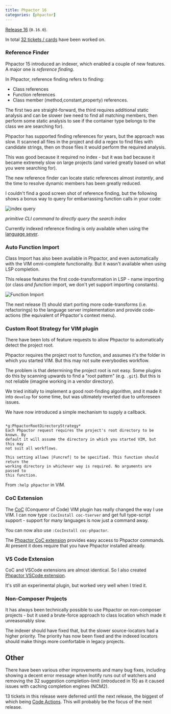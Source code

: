 ```yaml
--- 
title: Phpactor 16
categories: [phpactor]
---
```

[Release 16](https://github.com/phpactor/phpactor/releases/tag/0.16.0)
(`0.16.0`).

In total [32 tickets / cards](https://github.com/phpactor/phpactor/projects/3) have been worked on.

### Reference Finder

Phpactor 15 introduced an indexer, which enabled a couple of new features. A
major one is _reference finding_.

In Phpactor, reference finding refers to finding:

- Class references
- Function references
- Class member (method,constant,property) references.

The first two are straight-forward, the third requires additional static
analysis and can be slower (we need to find all matching members, then perform
some static analysis to see if the container type belongs to the class we
are searching for).

Phpactor has supported finding references for years, but the approach was
slow. It scanned all files in the project and did a regex to find files with
candidate strings, then on those files it would perform the required analysis.

This was good because it required no index - but it was bad because it became
extremely slow on large projects (and varied greatly based on what you were
searching for).

The new reference finder can locate static references almost _instantly_, and the
time to resolve dynamic members has been greatly reduced.

I couldn't find a good screen shot of reference finding, but the following
shows a bonus way to query for embarrassing function calls in your code:

![index query](/images/2020-06-09/index-search.png)

*primitive CLI command to directly query the search index*

Currently indexed reference finding is only available when using the [language
sever](https://phpactor.readthedocs.io/en/develop/usage/language-server.html).

### Auto Function Import

Class Import has also been available in Phpactor, and even automatically with
the VIM omni-complete functionality. But it wasn't available when using LSP
completion.

This release features the first code-transformation in LSP - name importing
(or class *and function* import, we don't yet support importing constants).

![Function Import](/images/2020-06-09/function-import.gif)

The next release (!) should start porting more code-transforms
(i.e. refactorings) to the language server implementation and provide
code-actions (the equivalent of Phpactor's context menu).

### Custom Root Strategy for VIM plugin

There have been lots of feature requests to allow Phpactor to automatically
detect the project root.

Phpactor requires the project root to function, and assumes it's the folder in
which you started VIM. But this may not suite everybodies workflow.

The problem is that determining the project root is not easy. Some plugins do
this by scanning upwards to find a "root pattern" (e.g. `.git`). But this is
not reliable (imagine working in a vendor directory).

We tried initially to implement a good root-finding algorithm, and it made it
into `develop` for some time, but was ultimately reverted due to unforeseen
issues.

We have now introduced a simple mechanism to supply a callback.

```
                                             *g:PhpactorRootDirectoryStrategy*
Each Phpactor request requires the project's root directory to be known. By
default it will assume the directory in which you started VIM, but this may
not suit all workflows.

This setting allows |Funcref| to be specified. This function should return the
working directory in whichever way is required. No arguments are passed to
this function.
```

From `:help phpactor` in VIM.

### CoC Extension

The [CoC](https://github.com/neoclide/coc.nvim) (Conqueror of Code) VIM plugin
has really changed the way I use VIM. I can now type `:CocInstall coc-tserver`
and get full type-script support - support for many languages is now just a
command away.

You can now also use `:CocInstall coc-phpactor`.

The [Phpactor CoC extension](https://github.com/phpactor/coc-phpactor)
provides easy access to Phpactor commands. At present it does require that you
have Phpactor installed already.

### VS Code Extension

CoC and VSCode extensions are almost identical. So I also created [Phpactor
VSCode extension](https://github.com/phpactor/vscode-phpactor).

It's still an experimental plugin, but worked very well when I tried it.

### Non-Composer Projects

It has always been technically possible to use Phpactor
on non-composer projects - but it used a brute-force approach to class
location which made it unreasonably slow.

The indexer should have fixed that, but the slower source-locators had a
higher priority. The priority has now been fixed and the indexed locators
should make things more comfortable in legacy projects.

## Other

There have been various other improvements and many bug fixes, including
showing a decent error message when Inotify runs out of watchers and removing
the 32 suggestion completion-limit (introduced in 15) as it caused issues with
caching completion engines (NCM2).

13 tickets in this release were deferred until the next release, the biggest
of which being [Code
Actions](https://microsoft.github.io/language-server-protocol/specification#textDocument_codeAction).
This will probably be the focus of the next release.
